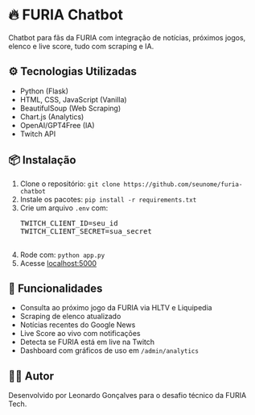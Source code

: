 <body>
  <h1>🔥 FURIA Chatbot</h1>
  <p>Chatbot para fãs da FURIA com integração de notícias, próximos jogos, elenco e live score, tudo com scraping e IA.</p>

  <h2>⚙️ Tecnologias Utilizadas</h2>
  <ul>
    <li>Python (Flask)</li>
    <li>HTML, CSS, JavaScript (Vanilla)</li>
    <li>BeautifulSoup (Web Scraping)</li>
    <li>Chart.js (Analytics)</li>
    <li>OpenAI/GPT4Free (IA)</li>
    <li>Twitch API</li>
  </ul>

  <h2>📦 Instalação</h2>
  <ol>
    <li>Clone o repositório: <code>git clone https://github.com/seunome/furia-chatbot</code></li>
    <li>Instale os pacotes: <code>pip install -r requirements.txt</code></li>
    <li>Crie um arquivo <code>.env</code> com:
      <pre>
TWITCH_CLIENT_ID=seu_id
TWITCH_CLIENT_SECRET=sua_secret
      </pre>
    </li>
    <li>Rode com: <code>python app.py</code></li>
    <li>Acesse <a href="http://localhost:5000">localhost:5000</a></li>
  </ol>

  <h2>💬 Funcionalidades</h2>
  <ul>
    <li>Consulta ao próximo jogo da FURIA via HLTV e Liquipedia</li>
    <li>Scraping de elenco atualizado</li>
    <li>Notícias recentes do Google News</li>
    <li>Live Score ao vivo com notificações</li>
    <li>Detecta se FURIA está em live na Twitch</li>
    <li>Dashboard com gráficos de uso em <code>/admin/analytics</code></li>
  </ul>

  <h2>👨‍💻 Autor</h2>
  <p>Desenvolvido por Leonardo Gonçalves para o desafio técnico da FURIA Tech.</p>
</body>
</html>
